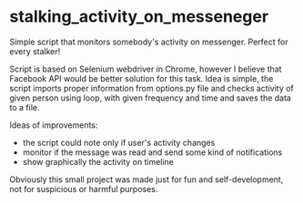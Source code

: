 # stalking_activity_on_messeneger
Simple script that monitors somebody's activity on messenger. Perfect for every stalker!

Script is based on Selenium webdriver in Chrome, however I believe that Facebook API would be better solution for this task. 
Idea is simple, the script imports proper information from options.py file and checks activity of given person using loop, with given frequency and time and saves the data to a file.

Ideas of improvements:
- the script could note only if user's activity changes
- monitor if the message was read and send some kind of notifications
- show graphically the activity on timeline 

Obviously this small project was made just for fun and self-development, not for suspicious or harmful purposes.


